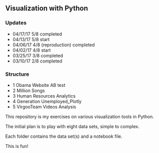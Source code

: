 ## Visualization with Python  

### Updates
- 04/17/17 5/8 completed
- 04/13/17 5/8 start
- 04/06/17 4/8 (reproduction) completed
- 04/02/17 4/8 start
- 03/25/17 3/8 completed
- 03/10/17 2/8 completed

### Structure
- 1 Obama Website AB test
- 2 Million Songs
- 3 Human Resources Analytics
- 4 Generation Unemployed_Plotly
- 5 VirgooTeam Videos Analysis

This repository is my exercises on various visualization tools in Python.

The initial plan is to play with eight data sets, simple to complex.

Each folder contains the data set(s) and a notebook file.

This is fun!
